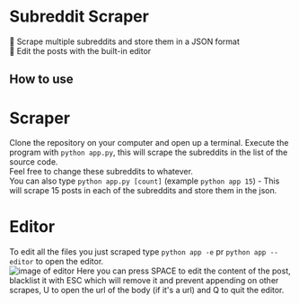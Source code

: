 # Subreddit Scraper
📒 Scrape multiple subreddits and store them in a JSON format<br />
🔖 Edit the posts with the built-in editor

## How to use
# Scraper
Clone the repository on your computer and open up a terminal.
Execute the program with ``python app.py``, this will scrape the subreddits in the list of the source code.<br /> Feel free to change these subreddits to whatever.<br />
You can also type ``python app.py [count]`` (example ``python app 15``) - This will scrape 15 posts in each of the subreddits and store them in the json.
# Editor
To edit all the files you just scraped type ``python app -e`` pr ``python app --editor`` to open the editor.
<br />
![image of editor](https://i.imgur.com/qoKEhRR.png)
Here you can press SPACE to edit the content of the post, blacklist it with ESC which will remove it and prevent appending on other scrapes, U to open the url of the body (if it's a url) and Q to quit the editor.
